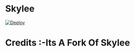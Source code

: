 # Skylee 

[![Deploy](https://www.herokucdn.com/deploy/button.svg)](https://heroku.com/deploy?template=https://github.com/EmiliaDevs/SkyleeBot.git)



# Credits :-Its A Fork Of Skylee
